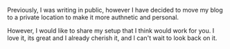 Previously, I was writing in public, however I have decided to move my blog to a private location to make it more authnetic and personal. 

However, I would like to share my setup that I think would work for you. I love it, its great and I already cherish it, and I can't wait to look back on it.  